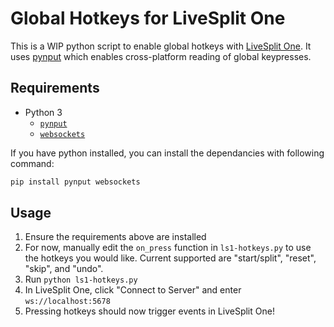 # Global Hotkeys for LiveSplit One

This is a WIP python script to enable global hotkeys with [LiveSplit One](https://one.livesplit.org). It uses [pynput](https://pypi.org/project/pynput/) which enables cross-platform reading of global keypresses.

## Requirements

* Python 3
	* [`pynput`](https://pypi.org/project/pynput/)
	* [`websockets`](https://pypi.org/project/websockets/)

If you have python installed, you can install the dependancies with following command:

```bash
pip install pynput websockets
```

## Usage

1. Ensure the requirements above are installed
2. For now, manually edit the `on_press` function in `ls1-hotkeys.py` to use the hotkeys you would like. Current supported are "start/split", "reset", "skip", and "undo".
3. Run `python ls1-hotkeys.py`
4. In LiveSplit One, click "Connect to Server" and enter `ws://localhost:5678`
5. Pressing hotkeys should now trigger events in LiveSplit One!
